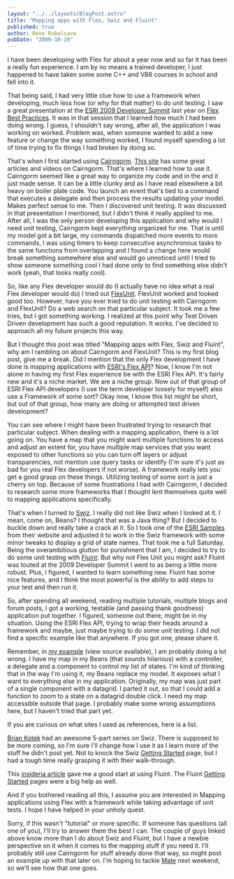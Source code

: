 ```yaml
---
layout: "../../layouts/BlogPost.astro"
title: "Mapping apps with Flex, Swiz and Fluint"
published: true
author: Rene Rubalcava
pubDate: "2009-10-19"
---
```


I have been developing with Flex for about a year now and so far it has been a really fun experience. I am by no means a trained developer, I just happened to have taken some some C++ and VB6 courses in school and fell into it.

That being said, I had very little clue how to use a framework when developing, much less how (or why for that matter) to do unit testing. I saw a great presentation at the [ESRI 2009 Developer Summit](http://proceedings.esri.com/library/userconf/devsummit09/index.html) last year on [Flex Best Practices](http://resources.esri.com/arcgisserver/apis/flex/index.cfm?fa=mediaGalleryDetails&mediaID=6D74B9C4-1422-2418-345AC9BAFA21FB23). It was in that session that I learned how much I had been doing wrong. I guess, I shouldn't say wrong, after all, the application I was working on worked. Problem was, when someone wanted to add a new feature or change the way something worked, I found myself spending a lot of time trying to fix things I had broken by doing so.

That's when I first started using [Cairngorm](http://opensource.adobe.com/wiki/display/cairngorm/Cairngorm;jsessionid=3ED7D3EB32D8CEF3025F23B2CAEA24E7). [This site](http://www.davidtucker.net/category/cairngorm/) has some great articles and videos on Cairngorm. That's where I learned how to use it. Cairngorm seemed like a great way to organize my code and in the end it just made sense. It can be a little clunky and as I have read elsewhere a bit heavy on boiler plate code. You launch an event that's tied to a command that executes a delegate and then process the results updating your model. Makes perfect sense to me. Then I discovered unit testing. It was discussed in that presentation I mentioned, but I didn't think it really applied to me. After all, I was the only person developing this application and why would I need unit testing, Cairngorm kept everything organized for me. That is until my model got a bit large, my commands dispatched more events to more commands, I was using timers to keep consecutive asynchronous tasks to the same functions from overlapping and I found a change here would break something somewhere else and would go unnoticed until I tried to show someone something cool I had done only to find something else didn't work (yeah, that looks really cool).

So, like any Flex developer would do (I actually have no idea what a real Flex developer would do) I tried out [FlexUnit](http://opensource.adobe.com/wiki/display/flexunit/FlexUnit). FlexUnit worked and looked good too. However, have you ever tried to do unit testing with Cairngorm and FlexUnit? Do a web search on that particular subject. It took me a few tries, but I got something working. I realized at this point why Test Driven Driven development has such a good reputation. It works. I've decided to approach all my future projects this way.

But I thought this post was titled "Mapping apps with Flex, Swiz and Fluint", why am I rambling on about Cairngorm and FlexUnit? This is my first blog post, give me a break. Did I mention that the only Flex development I have done is mapping applications with [ESRI's Flex API](http://resources.esri.com/arcgisserver/apis/flex/)? Now, I know I'm not alone in having my first Flex experience be with the ESRI Flex API. It's fairly new and it's a niche market. We are a niche group. Now out of that group of ESRI Flex API developers (I use the term developer loosely for myself) also use a Framework of some sort? Okay now, I know this list might be short, but out of that group, how many are doing or attempted test driven development?

You can see where I might have been frustrated trying to research that particular subject. When dealing with a mapping application, there is a lot going on. You have a map that you might want multiple functions to access and adjust an extent for, you have multiple map services that you want exposed to other functions so you can turn off layers or adjust transparencies, not mention use query tasks or identify (I'm sure it's just as bad for you real Flex developers if not worse). A framework really lets you get a good grasp on these things. Utilizing testing of some sort is just a cherry on top. Because of some frustrations I had with Cairngorm, I decided to research some more frameworks that I thought lent themselves quite well to mapping applications specifically.

That's when I turned to [Swiz](http://code.google.com/p/swizframework/). I really did not like Swiz when I looked at it. I mean, come on, Beans? I thought that was a Java thing? But I decided to buckle down and really take a crack at it. So I took one of the [ESRI Samples](http://resources.esri.com/help/9.3/arcgisserver/apis/flex/samples/index.html) from their website and adjusted it to work in the Swiz framework with some minor tweaks to display a grid of state names. That took me a full Saturday. Being the overambitious glutton for punishment that I am, I decided to try to do some unit testing with [Fluint](http://code.google.com/p/fluint/). But why not Flex Unit you might ask? Fluint was touted at the 2009 Developer Summit I went to as being a little more robust. Plus, I figured, I wanted to learn something new. Fluint has some nice features, and I think the most powerful is the ability to add steps to your test and then run it.

So, after spending all weekend, reading multiple tutorials, multiple blogs and forum posts, I got a working, testable (and passing thank goodness) application put together. I figured, someone out there, might be in my situation. Using the ESRI Flex API, trying to wrap their heads around a framework and maybe, just maybe trying to do some unit testing. I did not find a specific example like that anywhere. If you got one, please share it.

Remember, in [my example](https://odoe.net/thelab/flex/swizmapfluint/Index.html) (view source available), I am probably doing a lot wrong. I have my map in my Beans (that sounds hilarious) with a controller, a delegate and a component to control my list of states. I'm kind of thinking that in the way I'm using it, my Beans replace my model. It exposes what I want to everything else in my application. Originally, my map was just part of a single component with a datagrid. I parted it out, so that I could add a function to zoom to a state on a datagrid double click. I need my map accessible outside that page. I probably make some wrong assumptions here, but I haven't tried that part yet.

If you are curious on what sites I used as references, here is a list.

[Brian Kotek](http://www.briankotek.com/blog/index.cfm/2009/1/8/Using-Swiz-Part-1-Initial-Setup) had an awesome 5-part series on Swiz. There is supposed to be more coming, so I'm sure I'll change how I use it as I learn more of the stuff he didn't post yet. Not to knock the Swiz [Getting Started](http://code.google.com/p/swizframework/wiki/GettingStarted) page, but I had a tough time really grasping it with their walk-through.

This [insideria article](http://www.insideria.com/2008/10/automated-testing-and-you-self.html) gave me a good start at using Fluint. The Fluint [Getting Started](http://code.google.com/p/fluint/wiki/GettingStarted) pages were a big help as well.

And if you bothered reading all this, I assume you are interested in Mapping applications using Flex with a framework while taking advantage of unit tests. I hope I have helped in your unholy quest.

Sorry, if this wasn't "tutorial" or more specific. If someone has questions (all one of you), I'll try to answer them the best I can. The couple of guys linked above know more than I do about Swiz and Fluint, but I have a newbie perspective on it when it comes to the mapping stuff if you need it. I'll probably still use Cairngorm for stuff already done that way, so might post an example up with that later on. I'm hoping to tackle [Mate](http://mate.asfusion.com/) next weekend, so we'll see how that one goes.
